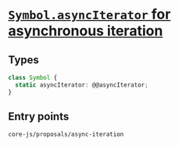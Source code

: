 # [`Symbol.asyncIterator` for asynchronous iteration](https://github.com/tc39/proposal-async-iteration)

## Types

```ts
class Symbol {
  static asyncIterator: @@asyncIterator;
}
```

## Entry points

```
core-js/proposals/async-iteration
```
